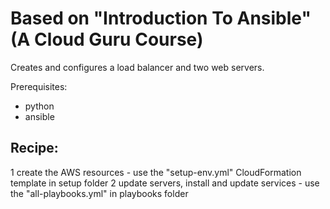 # Based on "Introduction To Ansible" (A Cloud Guru Course)

Creates and configures a load balancer and two web servers.

Prerequisites:
- python
- ansible

Recipe:
---
1 create the AWS resources - use the "setup-env.yml" CloudFormation template in setup folder
2 update servers, install and update services - use the "all-playbooks.yml" in playbooks folder
